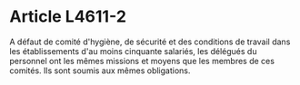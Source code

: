 # Article L4611-2

A défaut de comité d'hygiène, de sécurité et des conditions de travail dans les établissements d'au moins cinquante salariés, les délégués du personnel ont les mêmes missions et moyens que les membres de ces comités. Ils sont soumis aux mêmes obligations.